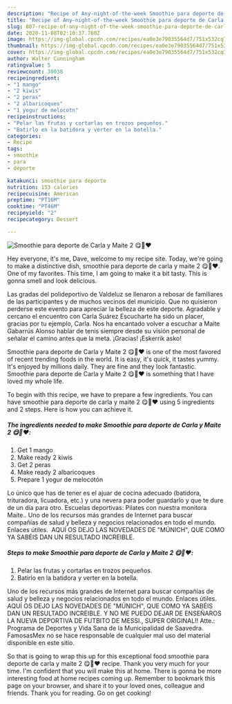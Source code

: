 ```yaml
---
description: "Recipe of Any-night-of-the-week Smoothie para deporte de Carla y Maite 2 😋🍹❤️"
title: "Recipe of Any-night-of-the-week Smoothie para deporte de Carla y Maite 2 😋🍹❤️"
slug: 807-recipe-of-any-night-of-the-week-smoothie-para-deporte-de-carla-y-maite-2
date: 2020-11-08T02:10:37.760Z
image: https://img-global.cpcdn.com/recipes/ea0e3e79035564d7/751x532cq70/smoothie-para-deporte-de-carla-y-maite-2-😋🍹❤️-foto-principal.jpg
thumbnail: https://img-global.cpcdn.com/recipes/ea0e3e79035564d7/751x532cq70/smoothie-para-deporte-de-carla-y-maite-2-😋🍹❤️-foto-principal.jpg
cover: https://img-global.cpcdn.com/recipes/ea0e3e79035564d7/751x532cq70/smoothie-para-deporte-de-carla-y-maite-2-😋🍹❤️-foto-principal.jpg
author: Walter Cunningham
ratingvalue: 5
reviewcount: 30038
recipeingredient:
- "1 mango"
- "2 kiwis"
- "2 peras"
- "2 albaricoques"
- "1 yogur de melocotn"
recipeinstructions:
- "Pelar las frutas y cortarlas en trozos pequeños."
- "Batirlo en la batidora y verter en la botella."
categories:
- Recipe
tags:
- smoothie
- para
- deporte

katakunci: smoothie para deporte 
nutrition: 153 calories
recipecuisine: American
preptime: "PT16M"
cooktime: "PT46M"
recipeyield: "2"
recipecategory: Dessert

---
```



![Smoothie para deporte de Carla y Maite 2 😋🍹❤️](https://img-global.cpcdn.com/recipes/ea0e3e79035564d7/751x532cq70/smoothie-para-deporte-de-carla-y-maite-2-😋🍹❤️-foto-principal.jpg)

Hey everyone, it's me, Dave, welcome to my recipe site. Today, we're going to make a distinctive dish, smoothie para deporte de carla y maite 2 😋🍹❤️. One of my favorites. This time, I am going to make it a bit tasty. This is gonna smell and look delicious.

Las gradas del polideportivo de Valdeluz se llenaron a rebosar de familiares de las participantes y de muchos vecinos del municipio. Que no quisieron perderse este evento para apreciar la belleza de este deporte. Agradable y cercano el encuentro con Carla Suárez Escucharte ha sido un placer, gracias por tu ejemplo, Carla. Nos ha encantado volver a escuchar a Maite Gabarrús Alonso hablar de tenis siempre desde su visión personal de señalar el camino antes que la meta. ¡Gracias! ¡Eskerrik asko!

Smoothie para deporte de Carla y Maite 2 😋🍹❤️ is one of the most favored of recent trending foods in the world. It is easy, it's quick, it tastes yummy. It's enjoyed by millions daily. They are fine and they look fantastic. Smoothie para deporte de Carla y Maite 2 😋🍹❤️ is something that I have loved my whole life.


To begin with this recipe, we have to prepare a few ingredients. You can have smoothie para deporte de carla y maite 2 😋🍹❤️ using 5 ingredients and 2 steps. Here is how you can achieve it.

<!--inarticleads1-->

##### The ingredients needed to make Smoothie para deporte de Carla y Maite 2 😋🍹❤️:

1. Get 1 mango
1. Make ready 2 kiwis
1. Get 2 peras
1. Make ready 2 albaricoques
1. Prepare 1 yogur de melocotón


Lo único que has de tener es el ajuar de cocina adecuado (batidora, trituradora, licuadora, etc.) y una nevera para poder guardarlo y que te dure de un día para otro. Escuelas deportivas: Pilates con nuestra monitora Maite.. Uno de los recursos más grandes de Internet para buscar compañías de salud y belleza y negocios relacionados en todo el mundo. Enlaces útiles. ️ AQUÍ OS DEJO LAS NOVEDADES DE &#34;MÚNICH&#34;, QUE COMO YA SABÉIS DAN UN RESULTADO INCREIBLE. 

<!--inarticleads2-->

##### Steps to make Smoothie para deporte de Carla y Maite 2 😋🍹❤️:

1. Pelar las frutas y cortarlas en trozos pequeños.
1. Batirlo en la batidora y verter en la botella.


Uno de los recursos más grandes de Internet para buscar compañías de salud y belleza y negocios relacionados en todo el mundo. Enlaces útiles. ️ AQUÍ OS DEJO LAS NOVEDADES DE &#34;MÚNICH&#34;, QUE COMO YA SABÉIS DAN UN RESULTADO INCREIBLE. Y NO ME PUEDO DEJAR DE ENSEÑAROS LA NUEVA DEPORTIVA DE FUTBITO DE MESSI., SUPER ORIGINAL!! Atte.: Programa de Deportes y Vida Sana de la Municipalidad de Saavedra. FamosasMex no se hace responsable de cualquier mal uso del material disponible en este sitio. 

So that is going to wrap this up for this exceptional food smoothie para deporte de carla y maite 2 😋🍹❤️ recipe. Thank you very much for your time. I'm confident that you will make this at home. There is gonna be more interesting food at home recipes coming up. Remember to bookmark this page on your browser, and share it to your loved ones, colleague and friends. Thank you for reading. Go on get cooking!
